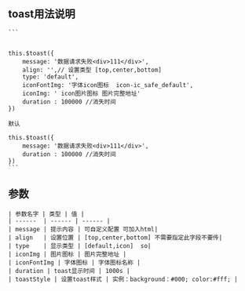 ## toast用法说明 ##

    ```


    this.$toast({
        message: '数据请求失败<div>111</div>',
        align: '',// 设置类型 [top,center,bottom]
        type: 'default',
        iconFontImg: '字体icon图标  icon-ic_safe_default',
        iconImg: ' icon图片图标 图片完整地址'
        duration : 100000 //消失时间
    })

    默认

    this.$toast({
        message: '数据请求失败<div>111</div>',
        duration : 100000 //消失时间
    })
    ```
## 参数 ##

    | 参数名字 | 类型 | 值 |
    | ------  | ------ | ------ |
    | message | 提示内容 | 可自定义配置 可加入html|
    | align   | 设置位置 | [top,center,bottom] 不需要指定此字段不要传|
    | type    | 显示类型 | [default,icon]  so|
    | iconImg | 图片图标 | 图片完整地址 |
    | iconFontImg | 字体图标 | 字体图标名称 |
    | duration | toast显示时间 | 1000s |
    | toastStyle | 设置toast样式 | 实例：background：#000; color:#fff; |
